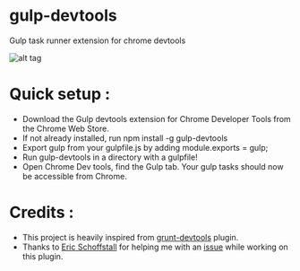 gulp-devtools
=============

Gulp task runner extension for chrome devtools

![alt tag](https://raw.githubusercontent.com/niki4810/gulp-devtools/gh-pages/gulp-devtools-screenshot.png)

# Quick setup :

- Download the Gulp devtools extension for Chrome Developer Tools from the Chrome Web Store.
- If not already installed, run npm install -g gulp-devtools
- Export gulp from your gulpfile.js by adding module.exports = gulp;
- Run gulp-devtools in a directory with a gulpfile!
- Open Chrome Dev tools, find the Gulp tab. Your gulp tasks should now be accessible from Chrome.


# Credits :

- This project is heavily inspired from [grunt-devtools](https://github.com/vladikoff/grunt-devtools) plugin.
- Thanks to [Eric Schoffstall](https://github.com/Contra) for helping me with an [issue](https://github.com/gulpjs/gulp/issues/438) while working on this plugin.
